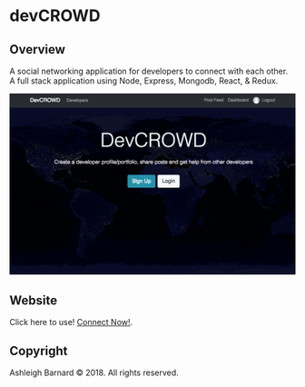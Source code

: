 

# devCROWD

## Overview

A social networking application for developers to connect with each other. A full stack application using Node, Express, Mongodb, React, & Redux.


![devCROWD](client/src/img/devc1.png)


## Website
Click here to use! [Connect Now!](hhttps://afternoon-shore-70439.herokuapp.com/).

## Copyright

Ashleigh Barnard © 2018.  All rights reserved.
